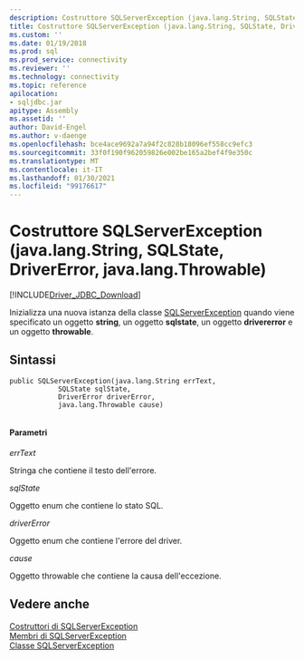 ```yaml
---
description: Costruttore SQLServerException (java.lang.String, SQLState, DriverError, java.lang.Throwable)
title: Costruttore SQLServerException (java.lang.String, SQLState, DriverError, java.lang.Throwable) | Microsoft Docs
ms.custom: ''
ms.date: 01/19/2018
ms.prod: sql
ms.prod_service: connectivity
ms.reviewer: ''
ms.technology: connectivity
ms.topic: reference
apilocation:
- sqljdbc.jar
apitype: Assembly
ms.assetid: ''
author: David-Engel
ms.author: v-daenge
ms.openlocfilehash: bce4ace9692a7a94f2c828b18096ef558cc9efc3
ms.sourcegitcommit: 33f0f190f962059826e002be165a2bef4f9e350c
ms.translationtype: MT
ms.contentlocale: it-IT
ms.lasthandoff: 01/30/2021
ms.locfileid: "99176617"
---
```

# <a name="sqlserverexception-constructor-javalangstring-sqlstate-drivererror-javalangthrowable"></a>Costruttore SQLServerException (java.lang.String, SQLState, DriverError, java.lang.Throwable)
[!INCLUDE[Driver_JDBC_Download](../../../includes/driver_jdbc_download.md)]

  Inizializza una nuova istanza della classe [SQLServerException](../../../connect/jdbc/reference/sqlserverexception-class.md) quando viene specificato un oggetto **string**, un oggetto **sqlstate**, un oggetto **drivererror** e un oggetto **throwable**.

## <a name="syntax"></a>Sintassi  
  
```  
public SQLServerException(java.lang.String errText,
            SQLState sqlState,
            DriverError driverError,
            java.lang.Throwable cause)
            
```  
  
#### <a name="parameters"></a>Parametri  
 *errText*  
  
 Stringa che contiene il testo dell'errore.
  
 *sqlState*  
  
 Oggetto enum che contiene lo stato SQL.
 
 *driverError*  
  
 Oggetto enum che contiene l'errore del driver.
 
 *cause*  
  
 Oggetto throwable che contiene la causa dell'eccezione.
  
## <a name="see-also"></a>Vedere anche  
 [Costruttori di SQLServerException](../../../connect/jdbc/reference/sqlserverexception-constructors.md)   
 [Membri di SQLServerException](../../../connect/jdbc/reference/sqlserverexception-members.md)   
 [Classe SQLServerException](../../../connect/jdbc/reference/sqlserverexception-class.md)  
  
  
